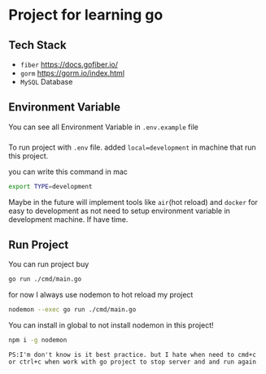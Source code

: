 # Project for learning go

## Tech Stack

- `fiber` https://docs.gofiber.io/
- `gorm` https://gorm.io/index.html
- `MySQL` Database

## Environment Variable

You can see all Environment Variable in `.env.example` file

###

To run project with `.env` file. added `local=development` in machine that run this project.

you can write this command in mac

```bash
export TYPE=development
```

Maybe in the future will implement tools like `air`(hot reload) and `docker` for easy to development as not need to setup environment variable in development machine. If have time.

## Run Project

You can run project buy

```bash
go run ./cmd/main.go
```

for now I always use nodemon to hot reload my project

```bash
nodemon --exec go run ./cmd/main.go
```

You can install in global to not install nodemon in this project!

```bash
npm i -g nodemon
```

`PS:I'm don't know is it best practice. but I hate when need to cmd+c or ctrl+c when work with go project to stop server and and run again `
